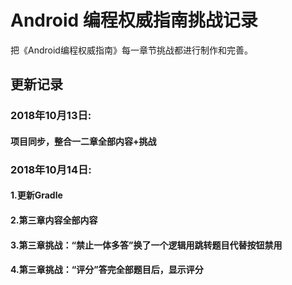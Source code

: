 # Android 编程权威指南挑战记录
把《Android编程权威指南》每一章节挑战都进行制作和完善。

## 更新记录
### 2018年10月13日:
#### 项目同步，整合一二章全部内容+挑战
### 2018年10月14日:
#### 1.更新Gradle
#### 2.第三章内容全部内容
#### 3.第三章挑战：“禁止一体多答”换了一个逻辑用跳转题目代替按钮禁用
#### 4.第三章挑战：“评分”答完全部题目后，显示评分
